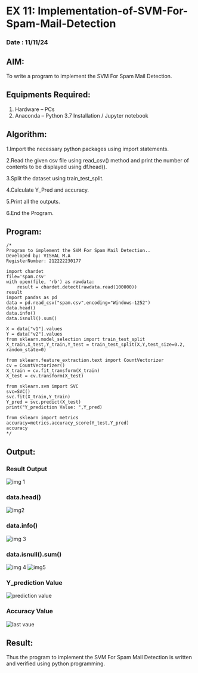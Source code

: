 # EX 11: Implementation-of-SVM-For-Spam-Mail-Detection
### Date : 11/11/24
## AIM:
To write a program to implement the SVM For Spam Mail Detection.

## Equipments Required:
1. Hardware – PCs
2. Anaconda – Python 3.7 Installation / Jupyter notebook

## Algorithm:

1.Import the necessary python packages using import statements.

2.Read the given csv file using read_csv() method and print the number of contents to be displayed using df.head().

3.Split the dataset using train_test_split.

4.Calculate Y_Pred and accuracy.

5.Print all the outputs.

6.End the Program.

## Program:
```
/*
Program to implement the SVM For Spam Mail Detection..
Developed by: VISHAL M.A
RegisterNumber: 212222230177

import chardet 
file='spam.csv'
with open(file, 'rb') as rawdata: 
    result = chardet.detect(rawdata.read(100000))
result
import pandas as pd
data = pd.read_csv("spam.csv",encoding="Windows-1252")
data.head()
data.info()
data.isnull().sum()

X = data["v1"].values
Y = data["v2"].values
from sklearn.model_selection import train_test_split
X_train,X_test,Y_train,Y_test = train_test_split(X,Y,test_size=0.2, random_state=0)

from sklearn.feature_extraction.text import CountVectorizer
cv = CountVectorizer()
X_train = cv.fit_transform(X_train)
X_test = cv.transform(X_test)

from sklearn.svm import SVC
svc=SVC()
svc.fit(X_train,Y_train)
Y_pred = svc.predict(X_test)
print("Y_prediction Value: ",Y_pred)

from sklearn import metrics
accuracy=metrics.accuracy_score(Y_test,Y_pred)
accuracy
*/
```

## Output:

### Result Output

![img 1](https://github.com/vishal21004/Implementation-of-SVM-For-Spam-Mail-Detection/assets/119560110/6cd93a22-2959-4e43-a424-1a25103785d0)


### data.head()
![img2](https://github.com/vishal21004/Implementation-of-SVM-For-Spam-Mail-Detection/assets/119560110/0f89936d-4669-44b5-9b1f-90ac1a1d38f2)



### data.info()
![img 3](https://github.com/vishal21004/Implementation-of-SVM-For-Spam-Mail-Detection/assets/119560110/46803d91-3059-48e7-98bb-2d82fb552998)



### data.isnull().sum()
![img 4](https://github.com/vishal21004/Implementation-of-SVM-For-Spam-Mail-Detection/assets/119560110/7ebe7023-84e7-4ddc-9104-90313eab62f9)
![img5](https://github.com/vishal21004/Implementation-of-SVM-For-Spam-Mail-Detection/assets/119560110/99cec0d4-819f-4c4a-a382-d7ae1f25eafe)



### Y_prediction Value
![prediction value](https://github.com/vishal21004/Implementation-of-SVM-For-Spam-Mail-Detection/assets/119560110/068d6e50-980d-4ff5-9971-d19414162271)



### Accuracy Value
![last vaue](https://github.com/vishal21004/Implementation-of-SVM-For-Spam-Mail-Detection/assets/119560110/be259d7a-7fed-4505-bd97-b43118b96c75)




## Result:
Thus the program to implement the SVM For Spam Mail Detection is written and verified using python programming.
